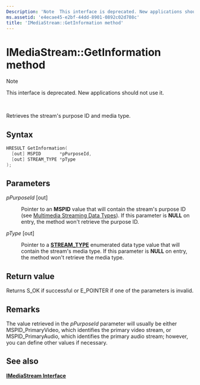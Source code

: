 ```yaml
---
Description: 'Note  This interface is deprecated. New applications should not use it. Retrieves the stream''s purpose ID and media type.'
ms.assetid: 'e4ecae45-e2bf-44dd-8901-0892c02d708c'
title: 'IMediaStream::GetInformation method'
---
```


# IMediaStream::GetInformation method

> [!Note]  
> This interface is deprecated. New applications should not use it.

 

Retrieves the stream's purpose ID and media type.

## Syntax


```C++
HRESULT GetInformation(
  [out] MSPID       *pPurposeId,
  [out] STREAM_TYPE *pType
);
```



## Parameters

<dl> <dt>

*pPurposeId* \[out\]
</dt> <dd>

Pointer to an **MSPID** value that will contain the stream's purpose ID (see [Multimedia Streaming Data Types](multimedia-streaming-data-types.md)). If this parameter is **NULL** on entry, the method won't retrieve the purpose ID.

</dd> <dt>

*pType* \[out\]
</dt> <dd>

Pointer to a [**STREAM\_TYPE**](stream-type.md) enumerated data type value that will contain the stream's media type. If this parameter is **NULL** on entry, the method won't retrieve the media type.

</dd> </dl>

## Return value

Returns S\_OK if successful or E\_POINTER if one of the parameters is invalid.

## Remarks

The value retrieved in the *pPurposeId* parameter will usually be either MSPID\_PrimaryVideo, which identifies the primary video stream, or MSPID\_PrimaryAudio, which identifies the primary audio stream; however, you can define other values if necessary.

## See also

<dl> <dt>

[**IMediaStream Interface**](imediastream.md)
</dt> </dl>

 

 



